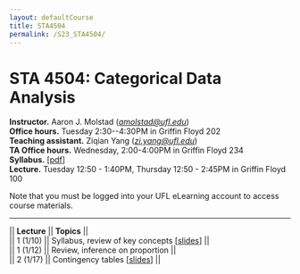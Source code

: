 ```yaml
---
layout: defaultCourse
title: STA4504
permalink: /S23_STA4504/
---
```


# STA 4504: Categorical Data Analysis  
**Instructor.** Aaron J. Molstad (*amolstad@ufl.edu*)  
**Office hours.** Tuesday 2:30--4:30PM in Griffin Floyd 202  
**Teaching assistant.** Ziqian Yang (*zi.yang@ufl.edu*)  
**TA Office hours.** Wednesday, 2:00-4:00PM in Griffin Floyd 234    
**Syllabus.** [[pdf](https://ufl.instructure.com/files/75276016/download?download_frd=1)]  
**Lecture.** Tuesday 12:50 - 1:40PM, Thursday 12:50 - 2:45PM in Griffin Floyd 100   

Note that you must be logged into your UFL eLearning account to access course materials.   

---------------  

||  **Lecture** ||  **Topics** ||  
|| 1 (1/10)  || Syllabus, review of key concepts [[slides](https://ufl.instructure.com/files/75234905/download?download_frd=1)] ||   
|| 1 (1/12)  || Review, inference on proportion  ||   
|| 2 (1/17)  || Contingency tables [[slides](https://ufl.instructure.com/files/75234900/download?download_frd=1)] ||   

